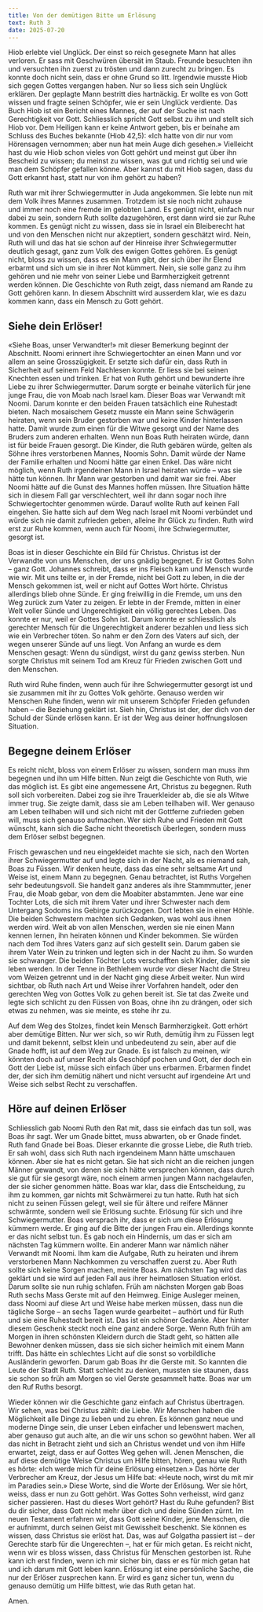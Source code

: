 ```yaml
---
title: Von der demütigen Bitte um Erlösung
text: Ruth 3
date: 2025-07-20
---
```


Hiob erlebte viel Unglück. Der einst so reich gesegnete Mann hat alles verloren. Er sass mit Geschwüren übersät im Staub. Freunde besuchten ihn und versuchten ihn zuerst zu trösten und dann zurecht zu bringen. Es konnte doch nicht sein, dass er ohne Grund so litt. Irgendwie musste Hiob sich gegen Gottes vergangen haben. Nur so liess sich sein Unglück erklären. Der geplagte Mann bestritt dies hartnäckig. Er wollte es von Gott wissen und fragte seinen Schöpfer, wie er sein Unglück verdiente. Das Buch Hiob ist ein Bericht eines Mannes, der auf der Suche ist nach Gerechtigkeit vor Gott. Schliesslich spricht Gott selbst zu ihm und stellt sich Hiob vor. Dem Heiligen kann er keine Antwort geben, bis er beinahe am Schluss des Buches bekannte (Hiob 42,5): «Ich hatte von dir nur vom Hörensagen vernommen; aber nun hat mein Auge dich gesehen.» Vielleicht hast du wie Hiob schon vieles von Gott gehört und meinst gut über ihn Bescheid zu wissen; du meinst zu wissen, was gut und richtig sei und wie man dem Schöpfer gefallen könne. Aber kannst du mit Hiob sagen, dass du Gott erkannt hast, statt nur von ihm gehört zu haben?

Ruth war mit ihrer Schwiegermutter in Juda angekommen. Sie lebte nun mit dem Volk ihres Mannes zusammen. Trotzdem ist sie noch nicht zuhause und immer noch eine fremde im gelobten Land. Es genügt nicht, einfach nur dabei zu sein, sondern Ruth sollte dazugehören, erst dann wird sie zur Ruhe kommen. Es genügt nicht zu wissen, dass sie in Israel ein Bleiberecht hat und von den Menschen nicht nur akzeptiert, sondern geschätzt wird. Nein, Ruth will und das hat sie schon auf der Hinreise ihrer Schwiegermutter deutlich gesagt, ganz zum Volk des ewigen Gottes gehören. Es genügt nicht, bloss zu wissen, dass es ein Mann gibt, der sich über ihr Elend erbarmt und sich um sie in ihrer Not kümmert. Nein, sie solle ganz zu ihm gehören und nie mehr von seiner Liebe und Barmherzigkeit getrennt werden können. Die Geschichte von Ruth zeigt, dass niemand am Rande zu Gott gehören kann. In diesem Abschnitt wird ausserdem klar, wie es dazu kommen kann, dass ein Mensch zu Gott gehört.


## Siehe dein Erlöser!

«Siehe Boas, unser Verwandter!» mit dieser Bemerkung beginnt der Abschnitt. Noomi erinnert ihre Schwiegertochter an einen Mann und vor allem an seine Grosszügigkeit. Er setzte sich dafür ein, dass Ruth in Sicherheit auf seinem Feld Nachlesen konnte. Er liess sie bei seinen Knechten essen und trinken. Er hat von Ruth gehört und bewunderte ihre Liebe zu ihrer Schwiegermutter. Darum sorgte er beinahe väterlich für jene junge Frau, die von Moab nach Israel kam. Dieser Boas war Verwandt mit Noomi. Darum konnte er den beiden Frauen tatsächlich eine Ruhestadt bieten. Nach mosaischem Gesetz musste ein Mann seine Schwägerin heiraten, wenn sein Bruder gestorben war und keine Kinder hinterlassen hatte. Damit wurde zum einen für die Witwe gesorgt und der Name des Bruders zum anderen erhalten. Wenn nun Boas Ruth heiraten würde, dann ist für beide Frauen gesorgt. Die Kinder, die Ruth gebären würde, gelten als Söhne ihres verstorbenen Mannes, Noomis Sohn. Damit würde der Name der Familie erhalten und Noomi hätte gar einen Enkel. Das wäre nicht möglich, wenn Ruth irgendeinen Mann in Israel heiraten würde – was sie hätte tun können. Ihr Mann war gestorben und damit war sie frei. Aber Noomi hätte auf die Gunst des Mannes hoffen müssen. Ihre Situation hätte sich in diesem Fall gar verschlechtert, weil ihr dann sogar noch ihre Schwiegertochter genommen würde. Darauf wollte Ruth auf keinen Fall eingehen. Sie hatte sich auf dem Weg nach Israel mit Noomi verbündet und würde sich nie damit zufrieden geben, alleine ihr Glück zu finden. Ruth wird erst zur Ruhe kommen, wenn auch für Noomi, ihre Schwiegermutter, gesorgt ist.

Boas ist in dieser Geschichte ein Bild für Christus. Christus ist der Verwandte von uns Menschen, der uns gnädig begegnet. Er ist Gottes Sohn – ganz Gott. Johannes schreibt, dass er ins Fleisch kam und Mensch wurde wie wir. Mit uns teilte er, in der Fremde, nicht bei Gott zu leben, in die der Mensch gekommen ist, weil er nicht auf Gottes Wort hörte. Christus allerdings blieb ohne Sünde. Er ging freiwillig in die Fremde, um uns den Weg zurück zum Vater zu zeigen. Er lebte in der Fremde, mitten in einer Welt voller Sünde und Ungerechtigkeit ein völlig gerechtes Leben. Das konnte er nur, weil er Gottes Sohn ist. Darum konnte er schliesslich als gerechter Mensch für die Ungerechtigkeit anderer bezahlen und liess sich wie ein Verbrecher töten. So nahm er den Zorn des Vaters auf sich, der wegen unserer Sünde auf uns liegt. Von Anfang an wurde es dem Menschen gesagt: Wenn du sündigst, wirst du ganz gewiss sterben. Nun sorgte Christus mit seinem Tod am Kreuz für Frieden zwischen Gott und den Menschen.

Ruth wird Ruhe finden, wenn auch für ihre Schwiegermutter gesorgt ist und sie zusammen mit ihr zu Gottes Volk gehörte. Genauso werden wir Menschen Ruhe finden, wenn wir mit unserem Schöpfer Frieden gefunden haben – die Beziehung geklärt ist. Sieh hin, Christus ist der, der dich von der Schuld der Sünde erlösen kann. Er ist der Weg aus deiner hoffnungslosen Situation.


## Begegne deinem Erlöser

Es reicht nicht, bloss von einem Erlöser zu wissen, sondern man muss ihm begegnen und ihn um Hilfe bitten. Nun zeigt die Geschichte von Ruth, wie das möglich ist. Es gibt eine angemessene Art, Christus zu begegnen. Ruth soll sich vorbereiten. Dabei zog sie ihre Trauerkleider ab, die sie als Witwe immer trug. Sie zeigte damit, dass sie am Leben teilhaben will. Wer genauso am Leben teilhaben will und sich nicht mit der Gottferne zufrieden geben will, muss sich genauso aufmachen. Wer sich Ruhe und Frieden mit Gott wünscht, kann sich die Sache nicht theoretisch überlegen, sondern muss dem Erlöser selbst begegnen.

Frisch gewaschen und neu eingekleidet machte sie sich, nach den Worten ihrer Schwiegermutter auf und legte sich in der Nacht, als es niemand sah, Boas zu Füssen. Wir denken heute, dass das eine sehr seltsame Art und Weise ist, einem Mann zu begegnen. Genau betrachtet, ist Ruths Vorgehen sehr bedeutungsvoll. Sie handelt ganz anderes als ihre Stammmutter, jener Frau, die Moab gebar, von dem die Moabiter abstammten. Jene war eine Tochter Lots, die sich mit ihrem Vater und ihrer Schwester nach dem Untergang Sodoms ins Gebirge zurückzogen. Dort lebten sie in einer Höhle. Die beiden Schwestern machten sich Gedanken, was wohl aus ihnen werden wird. Weit ab von allen Menschen, werden sie nie einen Mann kennen lernen, ihn heiraten können und Kinder bekommen. Sie würden nach dem Tod ihres Vaters ganz auf sich gestellt sein. Darum gaben sie ihrem Vater Wein zu trinken und legten sich in der Nacht zu ihm. So wurden sie schwanger. Die beiden Töchter Lots verschafften sich Kinder, damit sie leben werden. In der Tenne in Bethlehem wurde vor dieser Nacht die Streu vom Weizen getrennt und in der Nacht ging diese Arbeit weiter. Nun wird sichtbar, ob Ruth nach Art und Weise ihrer Vorfahren handelt, oder den gerechten Weg von Gottes Volk zu gehen bereit ist. Sie tat das Zweite und legte sich schlicht zu den Füssen von Boas, ohne ihn zu drängen, oder sich etwas zu nehmen, was sie meinte, es stehe ihr zu.

Auf dem Weg des Stolzes, findet kein Mensch Barmherzigkeit. Gott erhört aber demütige Bitten. Nur wer sich, so wir Ruth, demütig ihm zu Füssen legt und damit bekennt, selbst klein und unbedeutend zu sein, aber auf die Gnade hofft, ist auf dem Weg zur Gnade. Es ist falsch zu meinen, wir könnten doch auf unser Recht als Geschöpf pochen und Gott, der doch ein Gott der Liebe ist, müsse sich einfach über uns erbarmen. Erbarmen findet der, der sich ihm demütig nähert und nicht versucht auf irgendeine Art und Weise sich selbst Recht zu verschaffen.


## Höre auf deinen Erlöser

Schliesslich gab Noomi Ruth den Rat mit, dass sie einfach das tun soll, was Boas ihr sagt. Wer um Gnade bittet, muss abwarten, ob er Gnade findet. Ruth fand Gnade bei Boas. Dieser erkannte die grosse Liebe, die Ruth trieb. Er sah wohl, dass sich Ruth nach irgendeinem Mann hätte umschauen können. Aber sie hat es nicht getan. Sie hat sich nicht an die reichen jungen Männer gewandt, von denen sie sich hätte versprechen können, dass durch sie gut für sie gesorgt wäre, noch einem armen jungen Mann nachgelaufen, der sie sicher genommen hätte. Boas war klar, dass die Entscheidung, zu ihm zu kommen, gar nichts mit Schwärmerei zu tun hatte. Ruth hat sich nicht zu seinen Füssen gelegt, weil sie für ältere und reifere Männer schwärmte, sondern weil sie Erlösung suchte. Erlösung für sich und ihre Schwiegermutter. Boas versprach ihr, dass er sich um diese Erlösung kümmern werde. Er ging auf die Bitte der jungen Frau ein. Allerdings konnte er das nicht selbst tun. Es gab noch ein Hindernis, um das er sich am nächsten Tag kümmern wollte. Ein anderer Mann war nämlich näher Verwandt mit Noomi. Ihm kam die Aufgabe, Ruth zu heiraten und ihrem verstorbenen Mann Nachkommen zu verschaffen zuerst zu. Aber Ruth sollte sich keine Sorgen machen, meinte Boas. Am nächsten Tag wird das geklärt und sie wird auf jeden Fall aus ihrer heimatlosen Situation erlöst. Darum sollte sie nun ruhig schlafen. Früh am nächsten Morgen gab Boas Ruth sechs Mass Gerste mit auf den Heimweg. Einige Ausleger meinen, dass Noomi auf diese Art und Weise habe merken müssen, dass nun die tägliche Sorge – an sechs Tagen wurde gearbeitet – aufhört und für Ruth und sie eine Ruhestadt bereit ist. Das ist ein schöner Gedanke. Aber hinter diesem Geschenk steckt noch eine ganz andere Sorge. Wenn Ruth früh am Morgen in ihren schönsten Kleidern durch die Stadt geht, so hätten alle Bewohner denken müssen, dass sie sich sicher heimlich mit einem Mann trifft. Das hätte ein schlechtes Licht auf die sonst so vorbildliche Ausländerin geworfen. Darum gab Boas ihr die Gerste mit. So kannten die Leute der Stadt Ruth. Statt schlecht zu denken, mussten sie staunen, dass sie schon so früh am Morgen so viel Gerste gesammelt hatte. Boas war um den Ruf Ruths besorgt.

Wieder können wir die Geschichte ganz einfach auf Christus übertragen. Wir sehen, was bei Christus zählt: die Liebe. Wir Menschen haben die Möglichkeit alle Dinge zu lieben und zu ehren. Es können ganz neue und moderne Dinge sein, die unser Leben einfacher und lebenswert machen, aber genauso gut auch alte, an die wir uns schon so gewöhnt haben. Wer all das nicht in Betracht zieht und sich an Christus wendet und von ihm Hilfe erwartet, zeigt, dass er auf Gottes Weg gehen will. Jenen Menschen, die auf diese demütige Weise Christus um Hilfe bitten, hören, genau wie Ruth es hörte: «Ich werde mich für deine Erlösung einsetzen.» Das hörte der Verbrecher am Kreuz, der Jesus um Hilfe bat: «Heute noch, wirst du mit mir im Paradies sein.» Diese Worte, sind die Worte der Erlösung. Wer sie hört, weiss, dass er nun zu Gott gehört. Was Gottes Sohn verheisst, wird ganz sicher passieren. Hast du dieses Wort gehört? Hast du Ruhe gefunden? Bist du dir sicher, dass Gott nicht mehr über dich und deine Sünden zürnt. Im neuen Testament erfahren wir, dass Gott seine Kinder, jene Menschen, die er aufnimmt, durch seinen Geist mit Gewissheit beschenkt. Sie können es wissen, dass Christus sie erlöst hat. Das, was auf Golgatha passiert ist – der Gerechte starb für die Ungerechten –, hat er für mich getan. Es reicht nicht, wenn wir es bloss wissen, dass Christus für Menschen gestorben ist. Ruhe kann ich erst finden, wenn ich mir sicher bin, dass er es für mich getan hat und ich darum mit Gott leben kann. Erlösung ist eine persönliche Sache, die nur der Erlöser zusprechen kann. Er wird es ganz sicher tun, wenn du genauso demütig um Hilfe bittest, wie das Ruth getan hat.

Amen.
